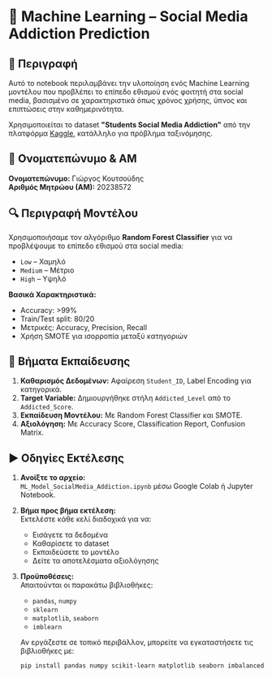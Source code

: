 # 🧠 Machine Learning – Social Media Addiction Prediction

## 📌 Περιγραφή

Αυτό το notebook περιλαμβάνει την υλοποίηση ενός Machine Learning μοντέλου που προβλέπει το επίπεδο εθισμού ενός φοιτητή στα social media, βασισμένο σε χαρακτηριστικά όπως χρόνος χρήσης, ύπνος και επιπτώσεις στην καθημερινότητα.

Χρησιμοποιείται το dataset **"Students Social Media Addiction"** από την πλατφόρμα [Kaggle](https://www.kaggle.com/datasets), κατάλληλο για πρόβλημα ταξινόμησης.

## 👤 Ονοματεπώνυμο & ΑΜ

**Ονοματεπώνυμο:** Γιώργος Κουτσούδης  
**Αριθμός Μητρώου (ΑΜ):** 20238572

## 🔍 Περιγραφή Μοντέλου

Χρησιμοποιήσαμε τον αλγόριθμο **Random Forest Classifier** για να προβλέψουμε το επίπεδο εθισμού στα social media:  
- `Low` – Χαμηλό  
- `Medium` – Μέτριο  
- `High` – Υψηλό

**Βασικά Χαρακτηριστικά:**
- Accuracy: >99%
- Train/Test split: 80/20
- Μετρικές: Accuracy, Precision, Recall
- Χρήση SMOTE για ισορροπία μεταξύ κατηγοριών

## 🧪 Βήματα Εκπαίδευσης

1. **Καθαρισμός Δεδομένων:** Αφαίρεση `Student_ID`, Label Encoding για κατηγορικά.
2. **Target Variable:** Δημιουργήθηκε στήλη `Addicted_Level` από το `Addicted_Score`.
3. **Εκπαίδευση Μοντέλου:** Με Random Forest Classifier και SMOTE.
4. **Αξιολόγηση:** Με Accuracy Score, Classification Report, Confusion Matrix.

## ▶️ Οδηγίες Εκτέλεσης

1. **Ανοίξτε το αρχείο:**  
   `ML_Model_SocialMedia_Addiction.ipynb` μέσω Google Colab ή Jupyter Notebook.

2. **Βήμα προς βήμα εκτέλεση:**  
   Εκτελέστε κάθε κελί διαδοχικά για να:
   - Εισάγετε τα δεδομένα
   - Καθαρίσετε το dataset
   - Εκπαιδεύσετε το μοντέλο
   - Δείτε τα αποτελέσματα αξιολόγησης

3. **Προϋποθέσεις:**  
   Απαιτούνται οι παρακάτω βιβλιοθήκες:
   - `pandas`, `numpy`
   - `sklearn`
   - `matplotlib`, `seaborn`
   - `imblearn`

   Αν εργάζεστε σε τοπικό περιβάλλον, μπορείτε να εγκαταστήσετε τις βιβλιοθήκες με:

   ```bash
   pip install pandas numpy scikit-learn matplotlib seaborn imbalanced-learn

